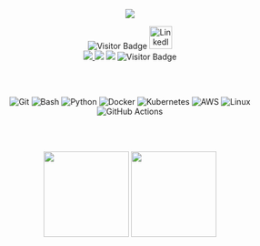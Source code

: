 <p align="center">
  <img src="https://capsule-render.vercel.app/api?type=venom&height=150&text=Ofir%20GitHub%20Profile&fontAlign=50&rotate=-3&descAlign=30&section=header"/>
</p>

<div align="center">
  <img src="https://visitor-badge.laobi.icu/badge?page_id=YOUR_USERNAME" alt="Visitor Badge">
    <a href="https://www.linkedin.com/in/YOUR_LINKEDIN_URL/"><img height="40" src="https://user-images.githubusercontent.com/46517096/166973395-19676cd8-f8ec-4abf-83ff-da8243505b82.png" alt="LinkedIn Profile"/></a>


  <br/>

  <a href="https://stackoverflow.com/users/YOUR_STACKOVERFLOW_ID">
    <img src="https://img.shields.io/stackexchange/stackoverflow/r/YOUR_STACKOVERFLOW_ID">
  </a>
  <img src="https://img.shields.io/github/followers/YOUR_USERNAME?style=social">
  <img src="https://img.shields.io/github/stars/YOUR_USERNAME?style=social">
  <img src="https://visitor-badge.laobi.icu/badge?page_id=YOUR_USERNAME" alt="Visitor Badge">

  <br/><br/>

  ![Git](https://img.shields.io/badge/Git-1?logo=git&logoColor=white&labelColor=black&color=black)
  ![Bash](https://img.shields.io/badge/Bash-1?logo=gnubash&logoColor=white&labelColor=black&color=black)
  ![Python](https://img.shields.io/badge/Python-1?logo=python&logoColor=white&labelColor=black&color=black)
  ![Docker](https://img.shields.io/badge/Docker-1?logo=docker&logoColor=white&labelColor=black&color=black)
  ![Kubernetes](https://img.shields.io/badge/Kubernetes-1?logo=kubernetes&logoColor=white&labelColor=black&color=black)
  ![AWS](https://img.shields.io/badge/AWS-1?logo=amazonaws&logoColor=white&labelColor=black&color=black)
  ![Linux](https://img.shields.io/badge/Linux-1?logo=linux&logoColor=white&labelColor=black&color=black)
  ![GitHub Actions](https://img.shields.io/badge/GitHub%20Actions-1?logo=githubactions&logoColor=white&labelColor=black&color=black)

  <br/><br/>

  <img height="150" src="https://github-readme-stats.vercel.app/api/top-langs/?username=of1r&layout=compact&theme=vision-friendly-dark">
  <img height="150" src="https://github-readme-streak-stats.herokuapp.com/?user=of1r&theme=dark&background=000000">
</div>
